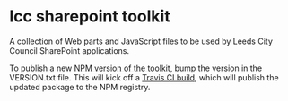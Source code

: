 # lcc sharepoint toolkit
A collection of Web parts and JavaScript files to be used by Leeds City Council SharePoint applications.

To publish a new [NPM version of the toolkit](https://www.npmjs.com/package/lcc_sharepoint_toolkit), bump the version in the VERSION.txt file.  This will kick off a [Travis CI build](https://travis-ci.org/lccgov/lcc_sharepoint_toolkit_npm), which will publish the updated package to the NPM registry.